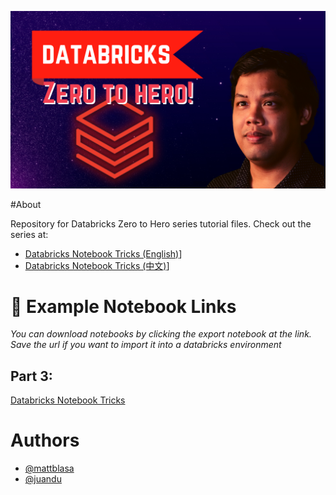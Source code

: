 ![Logo](https://github.com/DataLife360/Databricks-Zero-to-Hero/blob/main/Images/main.png)

#About 

Repository for Databricks Zero to Hero series tutorial files. 
Check out the series at: 
* [Databricks Notebook Tricks (English)]([https://datalife360.github.io/azure-databricks/Cell_Magic_Examples.html)]
* [Databricks Notebook Tricks (中文)]([https://datalife360.github.io/azure-databricks/Cell_Magic_Examples.html)]


# 🔗 Example Notebook Links
*You can download notebooks by clicking the export notebook at the link. Save the url if you want to import it into a databricks environment*

## Part 3:
[Databricks Notebook Tricks](https://datalife360.github.io/azure-databricks/Cell_Magic_Examples.html)


# Authors
- [@mattblasa](https://www.github.com/mattblasa )
- [@juandu](https://github.com/curlycuckoo)
